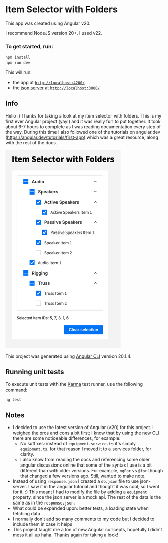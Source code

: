 # Item Selector with Folders

This app was created using Angular v20.

I recommend NodeJS version 20+. I used v22.

### To get started, run:

```bash
npm install
npm run dev
```

This will run:

- the app at [`http://localhost:4200/`](http://localhost:4200/)
- the [json server](https://www.npmjs.com/package/json-server) at [`http://localhost:3000/`](http://localhost:3000/)

## Info

Hello :) Thanks for taking a look at my item selector with folders. This is my first ever Angular project (yay!) and it was really fun to put together. It took about 6-7 hours to complete as I was reading documentation every step of the way. During this time I also followed one of the tutorials on angular.dev (https://angular.dev/tutorials/first-app) which was a great resource, along with the rest of the docs.

![screencap of the item selector](image.png)

This project was generated using [Angular CLI](https://github.com/angular/angular-cli) version 20.1.4.

## Running unit tests

To execute unit tests with the [Karma](https://karma-runner.github.io) test runner, use the following command:

```bash
ng test
```

## Notes

- I decided to use the latest version of Angular (v20) for this project. I weighed the pros and cons a bit first; I know that by using the new CLI there are some noticeable differences, for example:
  - No suffixes: instead of `equipment.service.ts` it's simply `equipment.ts`. for that reason I moved it to a services folder, for clarity.
  - I also know from reading the docs and referencing some older angular discussions online that some of the syntax I use is a bit different than with older versions. For example, `ngFor` vs `@for` though that changed a few versions ago. Still, wanted to make note.
- Instead of using `response.json` I created a `db.json` file to use json-server. I saw it in the angular tutorial and thought it was cool, so I went for it. :) This meant I had to modify the file by adding a `equipment` property, since the json server is a mock api. The rest of the data is the same as in the `response.json`.
- What could be expanded upon: better tests, a loading state when fetching data
- I normally don't add so many comments to my code but I decided to include them in case it helps
- This project taught me a ton of new Angular concepts, hopefully I didn't mess it all up haha. Thanks again for taking a look!
